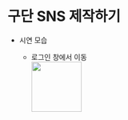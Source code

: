 구단 SNS 제작하기
=================


* 시연 모습

  * 로그인 창에서 이동<br>
    <img src="C:/Users/zzang/Desktop/gifcollection/login.gif" width="100" height="100">
    
